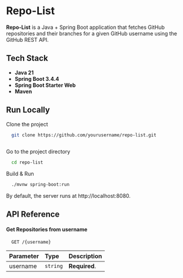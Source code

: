 
# Repo-List

**Repo-List** is a Java + Spring Boot application that fetches GitHub repositories and their branches for a given GitHub username using the GitHub REST API.




## Tech Stack

-  **Java 21**
-  **Spring Boot 3.4.4**
-  **Spring Boot Starter Web**
-  **Maven**


## Run Locally

Clone the project

```bash
  git clone https://github.com/yourusername/repo-list.git
    
```

Go to the project directory

```bash
  cd repo-list
```

Build & Run

```bash
  ./mvnw spring-boot:run
```

By default, the server runs at http://localhost:8080.


## API Reference

#### Get Repositories from username

```http
  GET /{username}
```

| Parameter | Type     | Description                |
| :-------- | :------- | :------------------------- |
| username  | `string` | **Required**.              |

